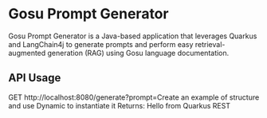 # Gosu Prompt Generator

Gosu Prompt Generator is a Java-based application that leverages Quarkus and LangChain4j to generate prompts and perform easy retrieval-augmented generation (RAG) using Gosu language documentation.


## API Usage

GET http://localhost:8080/generate?prompt=Create an example of structure and use Dynamic to instantiate it
Returns: Hello from Quarkus REST

